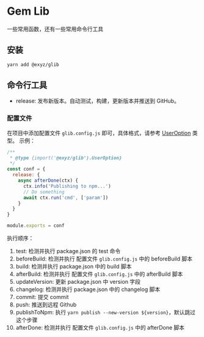 # Gem Lib

一些常用函数，还有一些常用命令行工具

## 安装

```sh
yarn add @exyz/glib
```

## 命令行工具

- release: 发布新版本。自动测试，构建，更新版本并推送到 GitHub。

### 配置文件

在项目中添加配置文件 `glib.config.js` 即可，具体格式，请参考 [UserOption](./src/cli/index.ts) 类型。
示例：

```js
/**
 * @type {import('@exyz/glib').UserOption}
 */
const conf = {
  release: {
    async afterDone(ctx) {
      ctx.info('Publishing to npm...')
      // Do something
      await ctx.run('cmd', ['param'])
    }
  }
}

module.exports = conf
```

执行顺序：

1. test: 检测并执行 package.json 的 test 命令
2. beforeBuild: 检测并执行 配置文件 `glib.config.js` 中的 beforeBuild 脚本
3. build: 检测并执行 package.json 中的 build 脚本
4. afterBuild: 检测并执行 配置文件 `glib.config.js` 中的 afterBuild 脚本
5. updateVersion: 更新 package.json 中 version 字段
6. changelog: 检测并执行 package.json 中的 changelog 脚本
7. commit: 提交 commit
8. push: 推送到远程 Github
9. publishToNpm: 执行 `yarn publish --new-version ${version}`，默认跳过这个步骤
10. afterDone: 检测并执行 配置文件 `glib.config.js` 中的 afterDone 脚本

